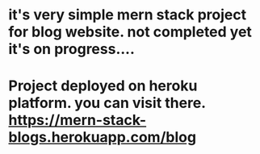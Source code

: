 # it's very simple mern stack project for blog website. not completed yet it's on progress....
# Project deployed on heroku platform. you can visit there. https://mern-stack-blogs.herokuapp.com/blog
